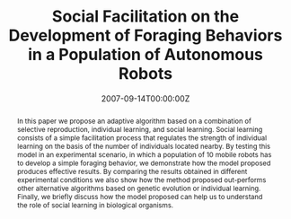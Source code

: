 ---
abstract: In this paper we propose an adaptive algorithm based on a combination of selective reproduction, individual learning, and social learning. Social learning consists of a simple facilitation process that regulates the strength of individual learning on the basis of the number of individuals located nearby. By testing this model in an experimental scenario, in which a population of 10 mobile robots has to develop a simple foraging behavior, we demonstrate how the model proposed produces effective results. By comparing the results obtained in different experimental conditions we also show how the method proposed out-performs other alternative algorithms based on genetic evolution or individual learning. Finally, we briefly discuss how the model proposed can help us to understand the role of social learning in biological organisms.
authors:
- admin
- Davide Marocco
- Stefano Nolfi
date: "2007-09-14T00:00:00Z"
doi: ""
featured: false
image:
  caption: ""
  focal_point: ""
  preview_only: false
links:
- name: Link
  url: https://link.springer.com/chapter/10.1007/978-3-540-74913-4_63
# - name: OSF repository
#  url: http://osf.io/fjkze/


publication: Acerbi A., Marocco D., Nolfi S. (2007), Social Facilitation on the Development of Foraging Behaviors in a Population of Autonomous Robots, in Almeida e Costa, F. et al. (Eds.), *Advances in Artificial Life. Proceedings of ECAL 2007*, Berlin, Springer, pp. 625 – 634
publication_short: In Almeida e Costa, F. et al. (Eds.), *Advances in Artificial Life. Proceedings of ECAL 2007*, Berlin, Springer, pp. 625 – 634
publication_types: ['paper-conference']

publishDate: "2007-09-14T00:00:00Z"
slides: ""
summary: ""


title: "Social Facilitation on the Development of Foraging Behaviors in a Population of Autonomous Robots"
url_code: ""
url_dataset: ""
url_pdf: files/CP_2007_social.pdf
url_poster: ""
url_project: ""
url_slides: ""
url_source: ""
url_video: ""
---